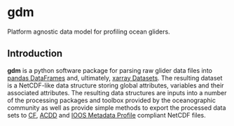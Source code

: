 # gdm
Platform agnostic data model for profiling ocean gliders.

## Introduction
**gdm** is a python software package for parsing raw glider data files into [pandas DataFrames](https://pandas.pydata.org/docs/reference/frame.html) and, ultimately, [xarray Datasets](http://xarray.pydata.org/en/stable/data-structures.html#dataset). The resulting dataset is a NetCDF-like data structure storing global attributes, variables and their associated attributes. The resulting data structures are inputs into a number of the processing packages and toolbox provided by the oceanographic community as well as provide simple methods to export the processed data sets to [CF](), [ACDD]() and [IOOS Metadata Profile]() compliant NetCDF files.
